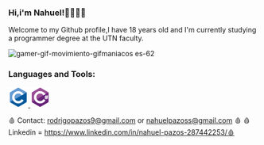 ### Hi,i'm Nahuel!👋👨🏻‍💻

Welcome to my Github profile,I have 18 years old and I'm currently studying a programmer degree at the UTN faculty.



![gamer-gif-movimiento-gifmaniacos es-62](https://user-images.githubusercontent.com/98673588/189923686-b98469a1-569b-4579-b3b7-94bf18fed197.gif)

<h3 align="left">Languages and Tools:</h3>
<p align="left"> <a href="https://www.cprogramming.com/" target="_blank" rel="noreferrer"> <img src="https://raw.githubusercontent.com/devicons/devicon/master/icons/c/c-original.svg" alt="c" width="40" height="40"/> </a> <a href="https://www.w3schools.com/cs/" target="_blank" rel="noreferrer"> <img src="https://raw.githubusercontent.com/devicons/devicon/master/icons/csharp/csharp-original.svg" alt="csharp" width="40" height="40"/> </a> </p>

🩸 Contact: rodrigopazos9@gmail.com or nahuelpazoss@gmail.com 🩸
🩸Linkedin = https://www.linkedin.com/in/nahuel-pazos-287442253/🩸
